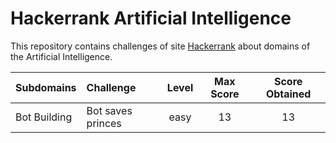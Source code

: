 # Hackerrank Artificial Intelligence
This repository contains challenges of site [Hackerrank](https://www.hackerrank.com/domains/ai/ai-introduction) about domains of the Artificial Intelligence.

| Subdomains    | Challenge                               | Level | Max Score | Score Obtained |
| :------------ |:--------------------------------------- |:-----:|:---------:|:--------------:|
| Bot Building  | Bot saves princes                       | easy  | 13        | 13             |